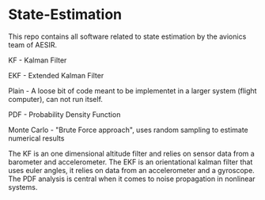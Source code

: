 # State-Estimation

This repo contains all software related to state estimation by the avionics team of AESIR.

KF - Kalman Filter

EKF - Extended Kalman Filter

Plain - A loose bit of code meant to be implementet in a larger system (flight computer), can not run itself.

PDF - Probability Density Function

Monte Carlo - "Brute Force approach", uses random sampling to estimate numerical results


The KF is an one dimensional altitude filter and relies on sensor data from a barometer and accelerometer.
The EKF is an orientational kalman filter that uses euler angles, it relies on data from an accelerometer and a gyroscope.
The PDF analysis is central when it comes to noise propagation in nonlinear systems.
